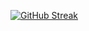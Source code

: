 [![GitHub Streak](https://streak-stats.demolab.com/?user=adam-screencastify)](https://git.io/streak-stats)
